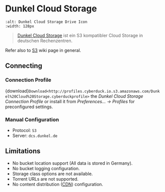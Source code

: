 Dunkel Cloud Storage
====

```{image} _images/Dunkel_Cloud_Storage.png
:alt: Dunkel Cloud Storage Drive Icon
:width: 128px
```

> [Dunkel Cloud Storage](http://www.dunkel.de/s3/) ist ein S3 kompatibler Cloud Storage in deutschen Rechenzentren. 

Refer also to [S3](index.md) wiki page in general.

## Connecting

### Connection Profile

{download}`Download<http://profiles.cyberduck.io.s3.amazonaws.com/Dunkel%20Cloud%20Storage.cyberduckprofile>` the *Dunkel Cloud Storage Connection Profile* or install it from *Preferences… → Profiles* for preconfigured settings.

### Manual Configuration

- Protocol: `S3`
- Server: `dcs.dunkel.de`

## Limitations

- No bucket location support (All data is stored in Germany).
- No bucket logging configuration.
- Storage class options are not available.
- Torrent URLs are not supported.
- No content distribution ([CDN](../../cdn/index.md)) configuration.